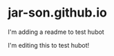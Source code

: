 jar-son.github.io
=================

I'm adding a readme to test hubot

I'm editing this to test hubot!
